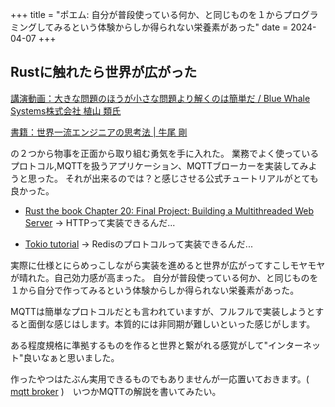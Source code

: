 +++
title = "ポエム: 自分が普段使っている何か、と同じものを１からプログラミングしてみるという体験からしか得られない栄養素があった"
date = 2024-04-07
+++

## Rustに触れたら世界が広がった

[講演動画：大きな問題のほうが小さな問題より解くのは簡単だ / Blue Whale Systems株式会社 植山 類氏](https://youtu.be/C4uKuNTMmcU?si=4kIOuzljdJRSgg7E)

[書籍：世界一流エンジニアの思考法 | 牛尾 剛](https://amzn.to/3VJP5Ow)

の２つから物事を正面から取り組む勇気を手に入れた。
業務でよく使っているプロトコル,MQTTを扱うアプリケーション、MQTTブローカーを実装してみようと思った。
それが出来るのでは？と感じさせる公式チュートリアルがとても良かった。

- [Rust the book Chapter 20: Final Project: Building a Multithreaded Web Server](https://doc.rust-lang.org/book/ch20-00-final-project-a-web-server.html)
→ HTTPって実装できるんだ...

- [Tokio tutorial](https://tokio.rs/tokio/tutorial)
→ Redisのプロトコルって実装できるんだ...


実際に仕様とにらめっこしながら実装を進めると世界が広がってすこしモヤモヤが晴れた。自己効力感が高まった。
自分が普段使っている何か、と同じものを１から自分で作ってみるという体験からしか得られない栄養素があった。


MQTTは簡単なプロトコルだとも言われていますが、フルフルで実装しようとすると面倒な感じはします。本質的には非同期が難しいといった感じがします。

ある程度規格に準拠するものを作ると世界と繋がれる感覚がして"インターネット"良いなぁと思いました。

作ったやつはたぶん実用できるものでもありませんが一応置いておきます。( [mqtt broker](https://github.com/heya-naohiro/mqtt-server) )　いつかMQTTの解説を書いてみたい。

